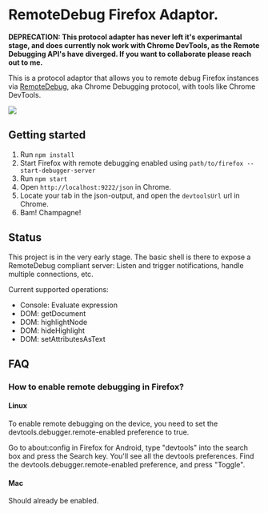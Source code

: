 # RemoteDebug Firefox Adaptor.

**DEPRECATION: This protocol adapter has never left it's experimantal stage, and does currently nok work with Chrome DevTools, as the Remote Debugging API's have diverged. If you want to collaborate please reach out to me.**


This is a protocol adaptor that allows you to remote debug Firefox instances via [RemoteDebug](http://remotedebug.org), aka Chrome Debugging protocol, with tools like Chrome DevTools.

![](https://raw.github.com/auchenberg/remotedebug-firefox-bridge/master/readme/animation.gif)

## Getting started

1. Run `npm install`
2. Start Firefox with remote debugging enabled using `path/to/firefox --start-debugger-server`
3. Run `npm start`
4. Open `http://localhost:9222/json` in Chrome.
5. Locate your tab in the json-output, and open the `devtoolsUrl` url in Chrome.
6. Bam! Champagne!

## Status
This project is in the very early stage. The basic shell is there to expose a RemoteDebug compliant server: Listen and trigger notifications, handle multiple connections, etc.

Current supported operations:
- Console: Evaluate expression
- DOM: getDocument
- DOM: highlightNode
- DOM: hideHighlight
- DOM: setAttributesAsText

## FAQ
###  How to enable remote debugging in Firefox?

#### Linux
To enable remote debugging on the device, you need to set the devtools.debugger.remote-enabled preference to true.

Go to about:config in Firefox for Android, type "devtools" into the search box and press the Search key. You'll see all the devtools preferences. Find the devtools.debugger.remote-enabled preference, and press "Toggle".

#### Mac
Should already be enabled.


